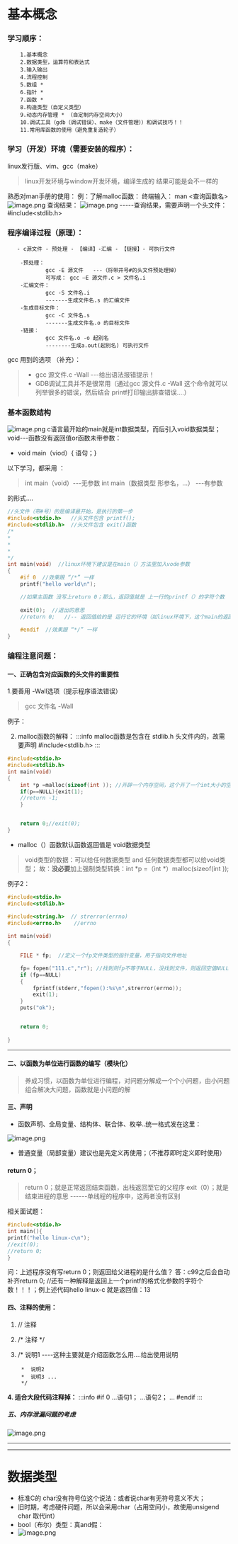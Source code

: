 # 基本概念
### 学习顺序：
        1.基本概念
        2.数据类型，运算符和表达式
        3.输入输出
        4.流程控制
        5.数组 *
        6.指针 *
        7.函数 *
        8.构造类型（自定义类型）
        9.动态内存管理 * （自定制内存空间大小）
        10.调试工具（gdb（调试错误）、make（文件管理））和调试技巧！！
        11.常用库函数的使用（避免重复造轮子）
### 学习（开发）环境（需要安装的程序）：
linux发行版、vim、gcc（make）
> linux开发环境与window开发环境，编译生成的  结果可能是会不一样的 



熟悉对man手册的使用：
例：了解malloc函数：
终端输入： man <查询函数名>
![image.png](https://cdn.nlark.com/yuque/0/2023/png/35877764/1691129434245-ea398ab9-7971-4abf-9b4f-056256457c3d.png#averageHue=%232b2f3e&clientId=uc5c1a63d-6b6d-4&from=paste&height=16&id=u984264b2&originHeight=24&originWidth=663&originalType=binary&ratio=1.5&rotation=0&showTitle=false&size=6990&status=done&style=none&taskId=u8c880c07-8e4f-40b4-a6b4-0ca812966f0&title=&width=442)
查询结果：
![image.png](https://cdn.nlark.com/yuque/0/2023/png/35877764/1691129517478-24c1659a-735f-4654-9030-a629b4188361.png#averageHue=%23292c39&clientId=uc5c1a63d-6b6d-4&from=paste&height=320&id=u4f72d7d5&originHeight=480&originWidth=934&originalType=binary&ratio=1.5&rotation=0&showTitle=false&size=49391&status=done&style=none&taskId=ufe4d81ba-e6a7-4472-bba6-5f7beb6572e&title=&width=622.6666666666666)
-----查询结果，需要声明一个头文件：#include<stdlib.h>

### 程序编译过程（原理）：
       - c源文件 - 预处理 - 【编译】-汇编 - 【链接】- 可执行文件

        -预处理：
                gcc -E 源文件   ---（将带井号#的头文件预处理掉）
                可写成： gcc —E 源文件.c > 文件名.i
        -汇编文件：
                gcc -S 文件名.i
                -------生成文件名.s 的汇编文件
        -生成目标文件：
                gcc -C 文件名.s
                -------生成文件名.o 的目标文件
        -链接：
                gcc 文件名.o -o 起别名
                --------生成a.out(起别名) 可执行文件

gcc 用到的选项 （补充）：
> -  gcc 源文件.c -Wall   ---给出语法报错提示！
> - GDB调试工具并不是很常用（通过gcc  源文件.c -Wall 这个命令就可以列举很多的错误，然后结合 printf打印输出排查错误....）


### 基本函数结构
![image.png](https://cdn.nlark.com/yuque/0/2023/png/35877764/1691123542366-ae6a1a8b-cf7b-4f34-a39f-19788097d2d2.png#averageHue=%23b7d0f6&clientId=uc5c1a63d-6b6d-4&from=paste&height=139&id=uf0554369&originHeight=209&originWidth=1112&originalType=binary&ratio=1.5&rotation=0&showTitle=false&size=207741&status=done&style=none&taskId=u2c364752-2138-4dc0-b4fd-84970e6ffef&title=&width=741.3333333333334)
c语言最开始的main就是int数据类型，而后引入void数据类型；void---函数没有返回值or函数未带参数：

- void main（viod）{ 语句；}

以下学习，都采用 ：
> int main（void）---无参数
> int main（数据类型 形参名，...） ---有参数

的形式....

```c
//头文件（带#号）的是编译最开始，是执行的第一步
#include<stdio.h>   //头文件包含 printf();
#include<stdlib.h>  //头文件包含 exit()函数
/*
*
*
*
*/
int main(void)  //linux环境下建议是在main（）方法里加入vode参数
{
    #if 0  //效果跟 “/*” 一样
    printf("hello world\n");  

	//如果主函数 没写上return 0；那么，返回值就是 上一行的printf（）的字符个数
    
    exit(0);  //退出的意思
    //return 0;   //-- 返回值给的是 运行它的环境（如linux环境下，这个main的返回值是给shell的）
    
    #endif  //效果跟 “*/” 一样
}


```


### 编程注意问题：
#### 一、正确包含对应函数的头文件的重要性
1.要善用  -Wall选项（提示程序语法错误）
> gcc 文件名  -Wall

例子：

2. malloc函数的解释：
:::info
malloc函数是包含在 stdlib.h 头文件内的，故需要声明 #include<stdlib.h>
:::
```c
#include<stdio.h>
#include<stdlib.h>
int main(void)
{
    int *p =malloc(sizeof(int )); //开辟一个内存空间，这个开了一个int大小的空间，然后将开辟的内存地址给p这个指针变量（malloc函数默认的就是void数据类型）
    if(p==NULL){exit(1);
    //return -1;
    }


    return 0;//exit(0);
}

```

- malloc（）函数默认函数返回值是 void数据类型
> void类型的数据：可以给任何数据类型 and  任何数据类型都可以给void类型；
> 故：**没必要**加上强制类型转换：int *p =（int *）malloc(sizeof(int ));


例子2：
```c
#include<stdio.h>
#include<stdlib.h>

#include<string.h>  // strerror(errno)
#include<errno.h>    //errno
                 
int main(void)
{

    FILE * fp;  //定义一个fp文件类型的指针变量，用于指向文件地址

    fp= fopen("111.c","r"); //找到则fp不等于NULL，没找到文件，则返回空值NULL
    if (fp==NULL)
    {
        fprintf(stderr,"fopen():%s\n",strerror(errno));
        exit(1);
    }
    puts("ok");


    return 0;
    
}
```

---

#### 二、以函数为单位进行函数的编写（模块化）
> 养成习惯，以函数为单位进行编程，对问题分解成一个个小问题，由小问题组合解决大问题，函数就是小问题的解


#### 三、声明

- 函数声明、全局变量、结构体、联合体、枚举..统一格式发在这里：

![image.png](https://cdn.nlark.com/yuque/0/2023/png/35877764/1691131407678-edbe8c1d-96f1-4511-b22a-7ee94b0d75a5.png#averageHue=%238eb4e7&clientId=uc5c1a63d-6b6d-4&from=paste&height=146&id=ufb2241be&originHeight=219&originWidth=450&originalType=binary&ratio=1.5&rotation=0&showTitle=false&size=116309&status=done&style=none&taskId=ua91f5d0b-95d5-4123-a796-11e04fd65af&title=&width=300)

- 普通变量（局部变量）建议也是先定义再使用；（不推荐即时定义即时使用）

#### return 0；
> return 0；就是正常返回结束函数，出栈返回至它的父程序
> exit（0）；就是结束进程的意思
> ------单线程的程序中，这两者没有区别

相关面试题：
```c
#include<stdio.h>
int main(){
printf("hello linux-c\n");
//exit(0);
//return 0;
}
```
问：上述程序没有写return 0；则返回给父进程的是什么值？
答：c99之后会自动补齐return 0;    //还有一种解释是返回上一个printf的格式化参数的字符个数！！！；例上述代码hello linux-c   就是返回值：13


#### 四、注释的使用：

1. // 注释

2. /*  注释  */

3. /*  说明1  ----这种主要就是介绍函数怎么用....给出使用说明

        *  说明2
        *  说明3 ...
        */

  **4. 适合大段代码注释掉：**
:::info
    #if 0
...语句1；
...语句2；
...
    #endif
:::

##### 五、内存泄漏问题的考虑
![image.png](https://cdn.nlark.com/yuque/0/2023/png/35877764/1691133302202-9168f3ad-dbb7-4626-b1af-2e04df6d0e1b.png#averageHue=%23dccfe4&clientId=uc5c1a63d-6b6d-4&from=paste&height=30&id=u5c230fdf&originHeight=45&originWidth=1090&originalType=binary&ratio=1.5&rotation=0&showTitle=false&size=78728&status=done&style=none&taskId=u882bece6-cb37-4a30-8b4e-e3c6d483377&title=&width=726.6666666666666)

---


---

# 数据类型

- 标准C的 char没有符号位这个说法：或者说char有无符号意义不大；
- 旧时期，考虑硬件问题，所以会采用char（占用空间小，故使用unsigend char 取代int）
- bool（布尔）类型：真and假：
- ![image.png](https://cdn.nlark.com/yuque/0/2023/png/35877764/1691135192565-45b9cc95-4ff9-4c42-ad7f-03c5b1dff6c3.png#averageHue=%23292b37&clientId=uc5c1a63d-6b6d-4&from=paste&height=426&id=ua507a8a6&originHeight=639&originWidth=678&originalType=binary&ratio=1.5&rotation=0&showTitle=false&size=79184&status=done&style=none&taskId=u24b12477-32c0-4e52-bfc4-317671eea12&title=&width=452)
